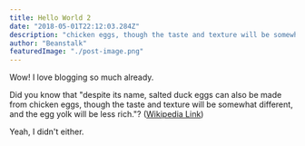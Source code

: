 ```yaml
---
title: Hello World 2
date: "2018-05-01T22:12:03.284Z"
description: "chicken eggs, though the taste and texture will be somewhat different, and the egg yolk will be less rich."
author: "Beanstalk"
featuredImage: "./post-image.png"
---
```


Wow! I love blogging so much already.

Did you know that "despite its name, salted duck eggs can also be made from
chicken eggs, though the taste and texture will be somewhat different, and the
egg yolk will be less rich."?
([Wikipedia Link](https://en.wikipedia.org/wiki/Salted_duck_egg))

Yeah, I didn't either.
